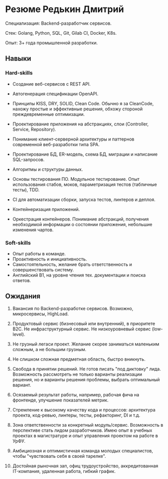 # Резюме Редькин Дмитрий

Специализация: Backend-разработчик сервисов.

Стек: Golang, Python, SQL, Git, Gilab CI, Docker, K8s.

Опыт: 3+ года промышленной разработки.

## Навыки

### Hard-skills

- Создание веб-сервисов с REST API.

- Автогенерация спецификации OpenAPI.

- Принципы KISS, DRY, SOLID, Clean Code. Обычно я за CleanCode, нахожу простые и эффективные решения, обхожу стороной преждевременные оптимизации.

- Проектирование приложения на абстракциях, слои (Controller, Service, Repository).

- Понимание клиент-серверной архитектуры и паттернов современной веб-разработки типа SPA.

- Проектирование БД, ER-модель, схема БД, миграции и написание SQL-запросов.

- Алгоритмы и структуры данных.

- Основы тестирования ПО. Модульное тестирование. Опыт использования стабов, моков, параметризация тестов (табличные тесты), TDD.

- CI для автоматизации сборки, запуска тестов, линтеров и деплоя.

- Контейнеризация приложений.

- Оркестрация контейнеров. Понимание абстракций, получения необходимой информации о состоянии приложения, небольшие изменения чартов. 

### Soft-skills

- Опыт работы в команде.
- Проактивность и инициативность.
- Самостоятельность, желание брать ответственность и совершенствовать систему.
- Английский B1, на уровне чтения тех. документации и поиска ответов.

## Ожидания

1. Вакансия по Backend-разработке сервисов. Возможно, микросервисы, HighLoad.

2. Продуктовый сервис (бизнесовый или внутренний), в приоритете B2С. Не инфраструктурный сервис. Не низкоуровневый сервис (low-level).

3. Не грузный легаси проект. Желание скорее заниматься маленьким сложным, а не большим грузным.

4. Не слишком сложная предметная область, быстро вникнуть.
5. Свобода в принятии решений. Не готов писать "под диктовку" лида. Возможность рассмотреть не только варианты реализации решения, но и варианты решения проблемы, выбрать оптимальный вариант.
6. Осязаемый результат работы, например, рабочая фича на фронтенде, улучшение показателей метрик.
7. Стремление к высокому качеству кода и процессов: архитектура проекта, код-ревью, линтеры, тесты, рефакторинг, DI и т.д.
8. Зона ответственности за конкретный модуль/сервис. Возможность в перспективе стать лидом разработчиков. Имею опыт в учебных проектах в магистратуре и опыт управления проектом на работе в УрФУ.
9. Амбициозная и оптимистичная команда молодых специалистов, чтобы "чувствовать себя в своей тарелке".
10. Достойная рыночная зап, офиц трудоустройство, аккредитованная IT-компания, удаленная работа, гибкий график.

